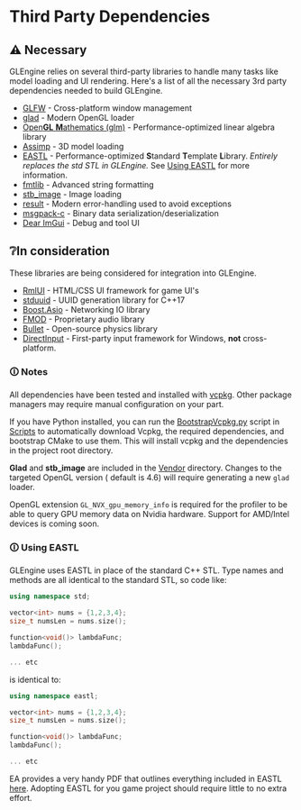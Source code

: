 # Third Party Dependencies

## ⚠️ Necessary

GLEngine relies on several third-party libraries to handle many tasks like model loading and UI rendering.
Here's a list of all the necessary 3rd party dependencies needed to build GLEngine.

- [GLFW](https://github.com/glfw/glfw) - Cross-platform window management
- [glad](https://glad.dav1d.de/) - Modern OpenGL loader
- [Open**GL** **M**athematics (glm)](https://github.com/g-truc/glm) - Performance-optimized linear algebra library
- [Assimp](https://github.com/assimp/assimp) - 3D model loading
- [EASTL](https://github.com/electronicarts/EASTL) - Performance-optimized **S**tandard **T**emplate **L**ibrary.
  *Entirely replaces the std STL in GLEngine.* See [Using EASTL](#using-eastl) for more information.
- [fmtlib](https://github.com/fmtlib/fmt) - Advanced string formatting
- [stb_image](https://github.com/nothings/stb) - Image loading
- [result](https://github.com/bitwizeshift/result) - Modern error-handling used to avoid exceptions
- [msgpack-c](https://github.com/msgpack/msgpack-c) - Binary data serialization/deserialization
- [Dear ImGui](https://github.com/ocornut/imgui) - Debug and tool UI

## ❔In consideration

These libraries are being considered for integration into GLEngine.

- [RmlUI](https://github.com/mikke89/RmlUi) - HTML/CSS UI framework for game UI's
- [stduuid](https://github.com/mariusbancila/stduuid) - UUID generation library for C++17
- [Boost.Asio](https://www.boost.org/doc/libs/1_76_0/doc/html/boost_asio.html) - Networking IO library
- [FMOD](https://www.fmod.com/) - Proprietary audio library
- [Bullet](https://github.com/bulletphysics/bullet3) - Open-source physics library
- [DirectInput](https://learn.microsoft.com/en-us/previous-versions/windows/desktop/ee416842(v=vs.85)) - First-party
  input framework for Windows, **not** cross-platform.

### 🛈 Notes

All dependencies have been tested and installed with [vcpkg](https://github.com/microsoft/vcpkg). Other package managers
may require manual configuration on your part.

If you have Python installed, you can run the [BootstrapVcpkg.py](Scripts/BootstrapVcpkg.py) script
in [Scripts](Scripts)
to automatically download Vcpkg, the required dependencies, and bootstrap CMake to use them. This will
install vcpkg and the dependencies in the project root directory.

**Glad** and **stb_image** are included in the [Vendor](Vendor) directory. Changes to the targeted OpenGL version (
default is 4.6)
will require generating a new `glad` loader.

OpenGL extension `GL_NVX_gpu_memory_info` is required for
the profiler to be able to query GPU memory data on Nvidia hardware. Support for AMD/Intel devices
is coming soon.

### 🛈 Using EASTL

GLEngine uses EASTL in place of the standard C++ STL. Type names and methods are all identical to the standard STL,
so code like:

```c++
using namespace std;

vector<int> nums = {1,2,3,4};
size_t numsLen = nums.size();

function<void()> lambdaFunc;
lambdaFunc();

... etc
```

is identical to:

```c++
using namespace eastl;

vector<int> nums = {1,2,3,4};
size_t numsLen = nums.size();

function<void()> lambdaFunc;
lambdaFunc();

... etc
```

EA provides a very handy PDF that outlines everything included in
EASTL [here](https://github.com/electronicarts/EASTL/blob/master/doc/quick-reference.pdf).
Adopting EASTL for you game project should require little to no extra effort.